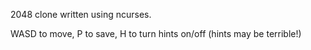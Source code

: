 2048 clone written using ncurses.

WASD to move, P to save, H to turn hints on/off (hints may be terrible!)

